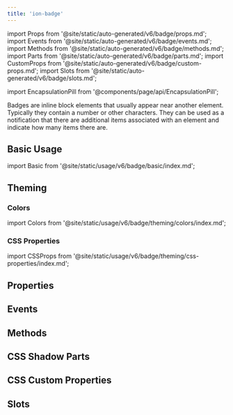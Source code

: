 ```yaml
---
title: 'ion-badge'
---
```


import Props from '@site/static/auto-generated/v6/badge/props.md';
import Events from '@site/static/auto-generated/v6/badge/events.md';
import Methods from '@site/static/auto-generated/v6/badge/methods.md';
import Parts from '@site/static/auto-generated/v6/badge/parts.md';
import CustomProps from '@site/static/auto-generated/v6/badge/custom-props.md';
import Slots from '@site/static/auto-generated/v6/badge/slots.md';

<head>
  <title>Badges | ion-badge: iOS & Android App Notification Badge Icons</title>
  <meta
    name="description"
    content="Badges are inline block elements that appear near other elements on iOS & Android apps—use ion-badges as notifications that indicate how many items there are."
  />
</head>

import EncapsulationPill from '@components/page/api/EncapsulationPill';

<EncapsulationPill type="shadow" />

Badges are inline block elements that usually appear near another element. Typically they contain a number or other characters. They can be used as a notification that there are additional items associated with an element and indicate how many items there are.

## Basic Usage

import Basic from '@site/static/usage/v6/badge/basic/index.md';

<Basic />

## Theming

### Colors

import Colors from '@site/static/usage/v6/badge/theming/colors/index.md';

<Colors />

### CSS Properties

import CSSProps from '@site/static/usage/v6/badge/theming/css-properties/index.md';

<CSSProps />

## Properties

<Props />

## Events

<Events />

## Methods

<Methods />

## CSS Shadow Parts

<Parts />

## CSS Custom Properties

<CustomProps />

## Slots

<Slots />
